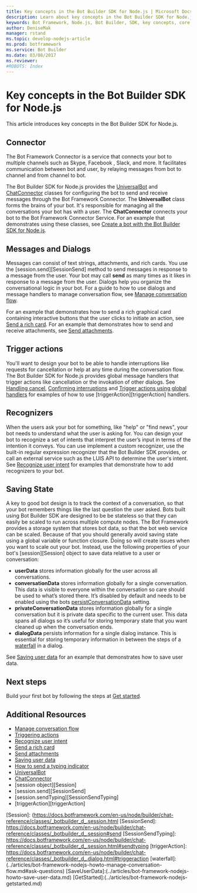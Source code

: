 ```yaml
---
title: Key concepts in the Bot Builder SDK for Node.js | Microsoft Docs
description: Learn about key concepts in the Bot Builder SDK for Node.js.
keywords: Bot Framework, Node.js, Bot Builder, SDK, key concepts, core concepts
author: DeniseMak
manager: rstand
ms.topic: develop-nodejs-article
ms.prod: botframework
ms.service: Bot Builder
ms.date: 03/08/2017
ms.reviewer:
#ROBOTS: Index
---
```


# Key concepts in the Bot Builder SDK for Node.js

This article introduces key concepts in the Bot Builder SDK for Node.js.

## Connector

The Bot Framework Connector is a service that connects your bot to multiple channels such as Skype, Facebook
, Slack, and more. 
It facilitates communication between bot and user, by relaying messages from bot to channel and from channel to bot. 

The Bot Builder SDK for Node.js provides the [UniversalBot][UniversalBot] and [ChatConnector][ChatConnector] classes for configuring the bot to send and receive messages through the Bot Framework Connector. The **UniversalBot** class forms the brains of your bot. It's responsible for managing all the conversations your bot has with a user. The **ChatConnector** connects your bot to the Bot Framework Connector Service.
For an example that demonstrates using these classes, see [Create a bot with the Bot Builder SDK for Node.js](bot-framework-nodejs-getstarted.md).


## Messages and Dialogs

Messages can consist of text strings, attachments, and rich cards. You use the [session.send][SessionSend] method to send messages in response to a message from the user. Your bot may call **send** as many times as it likes in response to a message from the user. Dialogs help you organize the conversational logic in your bot. For a guide to how to use dialogs and message handlers to manage conversation flow, see [Manage conversation flow](bot-framework-nodejs-howto-manage-conversation-flow.md).

For an example that demonstrates how to send a rich graphical card containing interactive buttons that the user clicks to initiate an action, see [Send a rich card](bot-framework-nodejs-howto-send-card-buttons.md). For an example that demonstrates how to send and receive attachments, see [Send attachments](bot-framework-nodejs-howto-send-receive-attachments.md).


## Trigger actions
You'll want to design your bot to be able to handle interruptions like requests for cancellation or help at any time during the conversation flow. The Bot Builder SDK for Node.js provides global message handlers that trigger actions like cancellation or the invokation of other dialogs. 
 See [Handling cancel](bot-framework-nodejs-howto-manage-conversation-flow.md#handling-cancel), [Confirming interruptions](bot-framework-nodejs-howto-manage-conversation-flow.md#confirming-interruptions) and [Trigger actions using global handlers](bot-framework-nodejs-howto-global-handlers.md) for examples of how to use [triggerAction][triggerAction] handlers.


## Recognizers
When the users ask your bot for something, like "help" or "find news", your bot needs to understand what the user is asking for. You can design your bot to recognize a set of intents that interpret the user’s input in terms of the intention it conveys. You can use implement a custom recognizer, use the built-in regular expression recognizer that the Bot Builder SDK provides, or call an external service such as the LUIS API to determine the user's intent.
See [Recognize user intent](bot-framework-nodejs-howto-recognize-intent.md) for examples that demonstrate how to add recognizers to your bot.


## Saving State

A key to good bot design is to track the context of a conversation, so that your bot remembers things like the last question the user asked. 
Bots built using Bot Builder SDK are designed to be be stateless so that they can easily be scaled to run across multiple compute nodes. The Bot Framework provides a storage system that stores bot data, so that the bot web service can be scaled. Because of that you should generally avoid saving state using a global variable or function closure. Doing so will create issues when you want to scale out your bot. Instead, use the following properties of your bot's [session][Session] object to save data relative to a user or conversation:

* **userData** stores information globally for the user across all conversations.
* **conversationData** stores information globally for a single conversation. This data is visible to everyone within the conversation so care should be used to what’s stored there. It’s disabled by default and needs to be enabled using the bots [persistConversationData][PersistConversationData] setting.
* **privateConversationData** stores information globally for a single conversation but it is private data specific to the current user. This data spans all dialogs so it’s useful for storing temporary state that you want cleaned up when the conversation ends.
* **dialogData** persists information for a single dialog instance. This is essential for storing temporary information in between the steps of a [waterfall](bot-framework-nodejs-howto-manage-conversation-flow.md#ask-questions) in a dialog.

See [Saving user data](bot-framework-nodejs-howto-save-user-data.md) for an example that demonstrates how to save user data.


## Next steps

Build your first bot by following the steps at [Get started](bot-framework-nodejs-getstarted.md).


## Additional Resources

* [Manage conversation flow](bot-framework-nodejs-howto-manage-conversation-flow.md)
* [Triggering actions](bot-framework-nodejs-howto-global-handlers.md)
* [Recognize user intent](bot-framework-nodejs-howto-recognize-intent.md)
* [Send a rich card](bot-framework-nodejs-howto-send-card-buttons.md)
* [Send attachments](bot-framework-nodejs-howto-send-receive-attachments.md)
* [Saving user data](bot-framework-nodejs-howto-save-user-data.md)
* [How to send a typing indicator](bot-framework-nodejs-howto-send-typing-indicator.md)
* [UniversalBot][UniversalBot]
* [ChatConnector][ChatConnector]
* [session object][Session]
* [session.send][SessionSend]
* [session.sendTyping][SessionSendTyping]
* [triggerAction][triggerAction]


<!-- TODO: Update links to point to new docs -->

[PersistConversationData]:(https://docs.botframework.com/en-us/node/builder/chat-reference/interfaces/_botbuilder_d_.iuniversalbotsettings.html#persistconversationdata)
[UniversalBot]: https://docs.botframework.com/en-us/node/builder/chat-reference/classes/_botbuilder_d_.universalbot.html
[ChatConnector]: https://docs.botframework.com/en-us/node/builder/chat-reference/classes/_botbuilder_d_.chatconnector.html

[Session]: (https://docs.botframework.com/en-us/node/builder/chat-reference/classes/_botbuilder_d_.session.html
[SessionSend]: https://docs.botframework.com/en-us/node/builder/chat-reference/classes/_botbuilder_d_.session#send
[SessionSendTyping]: https://docs.botframework.com/en-us/node/builder/chat-reference/classes/_botbuilder_d_.session.html#sendtyping
[triggerAction]: https://docs.botframework.com/en-us/node/builder/chat-reference/classes/_botbuilder_d_.dialog.html#triggeraction
[waterfall]:(../articles/bot-framework-nodejs-howto-manage-conversation-flow.md#ask-questions)
[SaveUserData]:(../articles/bot-framework-nodejs-howto-save-user-data.md)
[GetStarted]:(../articles/bot-framework-nodejs-getstarted.md)



